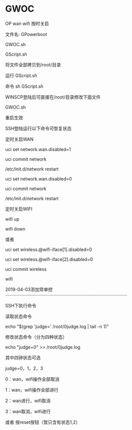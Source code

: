 # GWOC
OP wan wifi 按时关启

文件名:
GPowerboot

GWOC.sh

GScript.sh


将文件全部拷贝到/root/目录

运行 GScript.sh

命令 sh GScript.sh

WINSCP登陆后可直接在/root/目录修改下面文件

GWOC.sh

重启生效

SSH登陆运行以下命令可恢复状态

定时关启WAN

uci set network.wan.disabled=1

uci commit network

/etc/init.d/network restart

uci set network.wan.disabled=0

uci commit network

/etc/init.d/network restart

定时关启WIFI

wifi up

wifi down

或者

uci set wireless.@wifi-iface[1].disabled=0

uci set wireless.@wifi-iface[2].disabled=0

uci commit wireless

wifi

2019-04-03添加常单控
································································································

SSH下执行命令

读取状态命令

echo "$(grep 'judge=' /root/0judge.log | tail -n 1)"

修改状态命令（分为四种状态）

echo "judge=0" >> /root/0judge.log

其中四钟状态可选

judge=0，1，2，3

0：wan，wifi操作全部取消

1：wan，wifi操作全部进行

2：wan进行，wifi取消

3：wan取消，wifi进行

或者 按reset按钮（暂只含有状态1,2）
